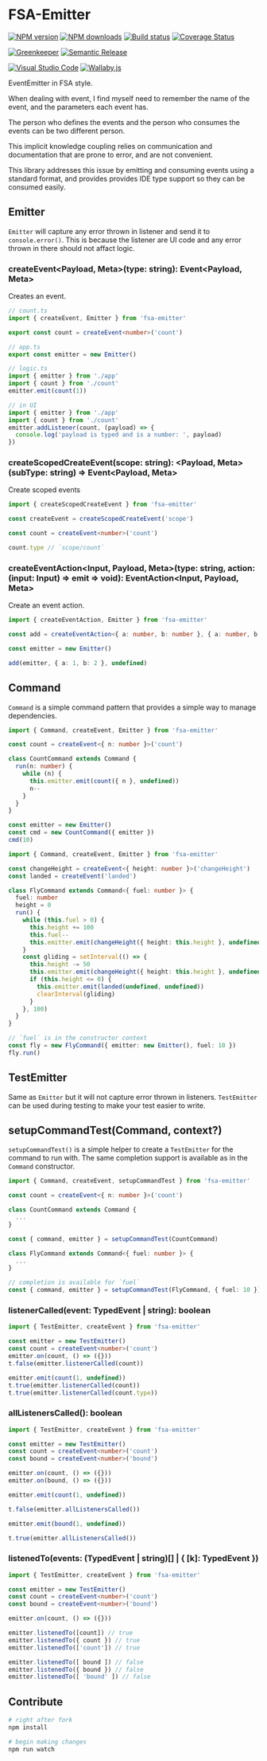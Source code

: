 # FSA-Emitter

[![NPM version][npm-image]][npm-url]
[![NPM downloads][downloads-image]][downloads-url]
[![Build status][travis-image]][travis-url]
[![Coverage Status][coveralls-image]][coveralls-url]

[![Greenkeeper][greenkeeper-image]][greenkeeper-url]
[![Semantic Release][semantic-release-image]][semantic-release-url]

[![Visual Studio Code][vscode-image]][vscode-url]
[![Wallaby.js][wallaby-image]][wallaby-url]

EventEmitter in FSA style.

When dealing with event, I find myself need to remember the name of the event,
and the parameters each event has.

The person who defines the events and the person who consumes the events can be two different person.

This implicit knowledge coupling relies on communication and documentation that are prone to error,
and are not convenient.

This library addresses this issue by emitting and consuming events using a standard format,
and provides provides IDE type support so they can be consumed easily.

## Emitter

`Emitter` will capture any error thrown in listener and send it to `console.error()`.
This is because the listener are UI code and any error thrown in there should not affact logic.

### createEvent<Payload, Meta>(type: string): Event<Payload, Meta>

Creates an event.

```ts
// count.ts
import { createEvent, Emitter } from 'fsa-emitter'

export const count = createEvent<number>('count')

// app.ts
export const emitter = new Emitter()

// logic.ts
import { emitter } from './app'
import { count } from './count'
emitter.emit(count(1))

// in UI
import { emitter } from './app'
import { count } from './count'
emitter.addListener(count, (payload) => {
  console.log('payload is typed and is a number: ', payload)
})

```

### createScopedCreateEvent(scope: string): <Payload, Meta>(subType: string) => Event<Payload, Meta>

Create scoped events

```ts
import { createScopedCreateEvent } from 'fsa-emitter'

const createEvent = createScopedCreateEvent('scope')

const count = createEvent<number>('count')

count.type // `scope/count`
```

### createEventAction<Input, Payload, Meta>(type: string, action: (input: Input) => emit => void): EventAction<Input, Payload, Meta>

Create an event action.

```ts
import { createEventAction, Emitter } from 'fsa-emitter'

const add = createEventAction<{ a: number, b: number }, { a: number, b: number, result: number }>('add', ({ a, b }) => emit => emit({ a, b, result: a + b }))

const emitter = new Emitter()

add(emitter, { a: 1, b: 2 }, undefined)
```

## Command

`Command` is a simple command pattern that provides a simple way to manage dependencies.

```ts
import { Command, createEvent, Emitter } from 'fsa-emitter'

const count = createEvent<{ n: number }>('count')

class CountCommand extends Command {
  run(n: number) {
    while (n) {
      this.emitter.emit(count({ n }, undefined))
      n--
    }
  }
}

const emitter = new Emitter()
const cmd = new CountCommand({ emitter })
cmd(10)
```

```ts
import { Command, createEvent, Emitter } from 'fsa-emitter'

const changeHeight = createEvent<{ height: number }>('changeHeight')
const landed = createEvent('landed')

class FlyCommand extends Command<{ fuel: number }> {
  fuel: number
  height = 0
  run() {
    while (this.fuel > 0) {
      this.height += 100
      this.fuel--
      this.emitter.emit(changeHeight({ height: this.height }, undefined))
    }
    const gliding = setInterval(() => {
      this.height -= 50
      this.emitter.emit(changeHeight({ height: this.height }, undefined))
      if (this.height <= 0) {
        this.emitter.emit(landed(undefined, undefined))
        clearInterval(gliding)
      }
    }, 100)
  }
}

// `fuel` is in the constructor context
const fly = new FlyCommand({ emitter: new Emitter(), fuel: 10 })
fly.run()
```

## TestEmitter

Same as `Emitter` but it will not capture error thrown in listeners.
`TestEmitter` can be used during testing to make your test easier to write.

## setupCommandTest(Command, context?)

`setupCommandTest()` is a simple helper to create a `TestEmitter` for the command to run with.
The same completion support is available as in the `Command` constructor.

```ts
import { Command, createEvent, setupCommandTest } from 'fsa-emitter'

const count = createEvent<{ n: number }>('count')

class CountCommand extends Command {
  ...
}

const { command, emitter } = setupCommandTest(CountCommand)

class FlyCommand extends Command<{ fuel: number }> {
  ...
}

// completion is available for `fuel`
const { command, emitter } = setupCommandTest(FlyCommand, { fuel: 10 })
```

### listenerCalled(event: TypedEvent | string): boolean

```ts
import { TestEmitter, createEvent } from 'fsa-emitter'

const emitter = new TestEmitter()
const count = createEvent<number>('count')
emitter.on(count, () => ({}))
t.false(emitter.listenerCalled(count))

emitter.emit(count(1, undefined))
t.true(emitter.listenerCalled(count))
t.true(emitter.listenerCalled(count.type))
```

### allListenersCalled(): boolean

```ts
import { TestEmitter, createEvent } from 'fsa-emitter'

const emitter = new TestEmitter()
const count = createEvent<number>('count')
const bound = createEvent<number>('bound')

emitter.on(count, () => ({}))
emitter.on(bound, () => ({}))

emitter.emit(count(1, undefined))

t.false(emitter.allListenersCalled())

emitter.emit(bound(1, undefined))

t.true(emitter.allListenersCalled())
```

### listenedTo(events: (TypedEvent | string)[] | { [k]: TypedEvent })

```ts
import { TestEmitter, createEvent } from 'fsa-emitter'

const emitter = new TestEmitter()
const count = createEvent<number>('count')
const bound = createEvent<number>('bound')

emitter.on(count, () => ({}))

emitter.listenedTo([count]) // true
emitter.listenedTo({ count }) // true
emitter.listenedTo(['count']) // true

emitter.listenedTo([ bound ]) // false
emitter.listenedTo({ bound }) // false
emitter.listenedTo([ 'bound' ]) // false

```

## Contribute

```sh
# right after fork
npm install

# begin making changes
npm run watch

```

[npm-image]: https://img.shields.io/npm/v/fsa-emitter.svg?style=flat
[npm-url]: https://npmjs.org/package/fsa-emitter
[downloads-image]: https://img.shields.io/npm/dm/fsa-emitter.svg?style=flat
[downloads-url]: https://npmjs.org/package/fsa-emitter
[travis-image]: https://img.shields.io/travis/unional/fsa-emitter/master.svg?style=flat
[travis-url]: https://travis-ci.org/unional/fsa-emitter?branch=master
[coveralls-image]: https://coveralls.io/repos/github/unional/fsa-emitter/badge.svg
[coveralls-url]: https://coveralls.io/github/unional/fsa-emitter
[greenkeeper-image]:https://badges.greenkeeper.io/unional/komondor.svg
[greenkeeper-url]:https://greenkeeper.io/
[semantic-release-image]:https://img.shields.io/badge/%20%20%F0%9F%93%A6%F0%9F%9A%80-semantic--release-e10079.svg
[semantic-release-url]:https://github.com/semantic-release/semantic-release
[wallaby-image]:https://img.shields.io/badge/wallaby.js-configured-green.svg
[wallaby-url]:https://wallabyjs.com
[vscode-image]:https://img.shields.io/badge/vscode-ready-green.svg
[vscode-url]:https://code.visualstudio.com/
